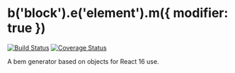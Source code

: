 # b('block').e('element').m({ modifier: true })

[![Build Status](https://travis-ci.org/paradoxxxzero/bemboo.svg?branch=master)](https://travis-ci.org/paradoxxxzero/bemboo)
[![Coverage Status](https://coveralls.io/repos/github/paradoxxxzero/bemboo/badge.svg?branch=master)](https://coveralls.io/github/paradoxxxzero/bemboo?branch=master)

A bem generator based on objects for React 16 use.
